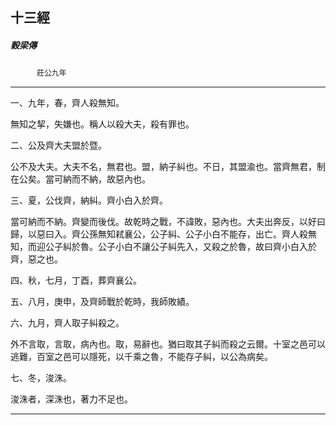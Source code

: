 

## 十三經

##### 穀梁傳
　　　`莊公九年`

* * *

一、九年，春，齊人殺無知。

無知之挈，失嫌也。稱人以殺大夫，殺有罪也。

二、公及齊大夫盟於暨。

公不及大夫。大夫不名，無君也。盟，納子糾也。不日，其盟渝也。當齊無君，制在公矣。當可納而不納，故惡內也。

三、夏，公伐齊，納糾。齊小白入於齊。

當可納而不納。齊變而後伐。故乾時之戰，不諱敗，惡內也。大夫出奔反，以好曰歸，以惡曰入。齊公孫無知弒襄公，公子糾、公子小白不能存，出亡。齊人殺無知，而迎公子糾於魯。公子小白不讓公子糾先入，又殺之於魯，故曰齊小白入於齊，惡之也。

四、秋，七月，丁酉，葬齊襄公。

五、八月，庚申，及齊師戰於乾時，我師敗績。

六、九月，齊人取子糾殺之。

外不言取，言取，病內也。取，易辭也。猶曰取其子糾而殺之云爾。十室之邑可以逃難，百室之邑可以隱死，以千乘之魯，不能存子糾，以公為病矣。

七、冬，浚洙。

浚洙者，深洙也，著力不足也。

* * *


